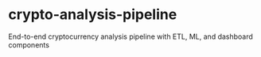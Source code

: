 # crypto-analysis-pipeline
End-to-end cryptocurrency analysis pipeline with ETL, ML, and dashboard components
